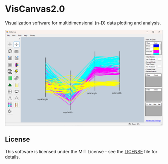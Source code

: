# VisCanvas2.0

Visualization software for multidimensional (n-D) data plotting and analysis.

![VisCanvas](viscanvas_iris.png)

## License

This software is licensed under the MIT License - see the [LICENSE](LICENSE) file for details.
